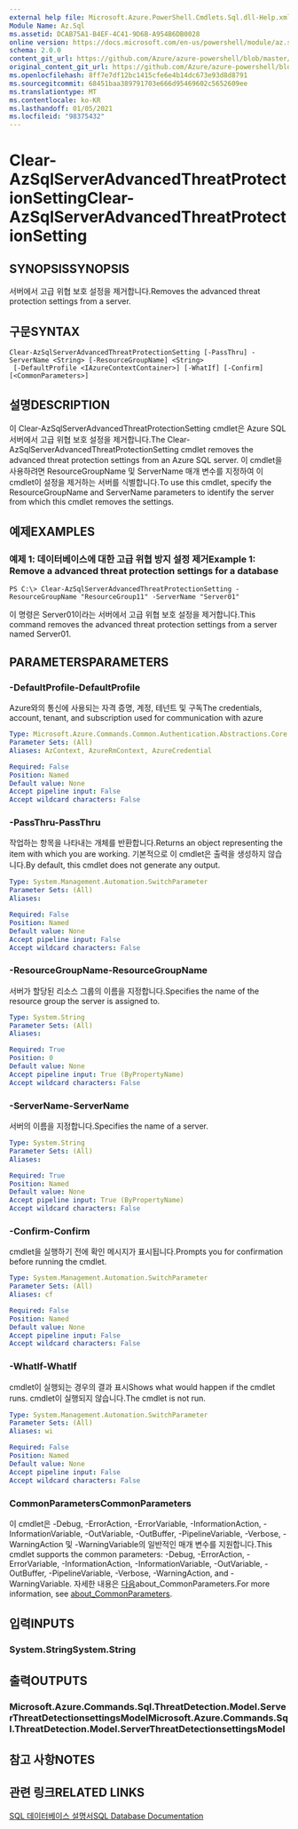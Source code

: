 ```yaml
---
external help file: Microsoft.Azure.PowerShell.Cmdlets.Sql.dll-Help.xml
Module Name: Az.Sql
ms.assetid: DCAB75A1-B4EF-4C41-9D6B-A954B6DB0028
online version: https://docs.microsoft.com/en-us/powershell/module/az.sql/Clear-AzSqlServerAdvancedThreatProtectionSetting
schema: 2.0.0
content_git_url: https://github.com/Azure/azure-powershell/blob/master/src/Sql/Sql/help/Clear-AzSqlServerAdvancedThreatProtectionSetting.md
original_content_git_url: https://github.com/Azure/azure-powershell/blob/master/src/Sql/Sql/help/Clear-AzSqlServerAdvancedThreatProtectionSetting.md
ms.openlocfilehash: 8ff7e7df12bc1415cfe6e4b14dc673e93d8d8791
ms.sourcegitcommit: 68451baa389791703e666d95469602c5652609ee
ms.translationtype: MT
ms.contentlocale: ko-KR
ms.lasthandoff: 01/05/2021
ms.locfileid: "98375432"
---
```

# <span data-ttu-id="9c08d-101">Clear-AzSqlServerAdvancedThreatProtectionSetting</span><span class="sxs-lookup"><span data-stu-id="9c08d-101">Clear-AzSqlServerAdvancedThreatProtectionSetting</span></span>

## <span data-ttu-id="9c08d-102">SYNOPSIS</span><span class="sxs-lookup"><span data-stu-id="9c08d-102">SYNOPSIS</span></span>
<span data-ttu-id="9c08d-103">서버에서 고급 위협 보호 설정을 제거합니다.</span><span class="sxs-lookup"><span data-stu-id="9c08d-103">Removes the advanced threat protection settings from a server.</span></span>

## <span data-ttu-id="9c08d-104">구문</span><span class="sxs-lookup"><span data-stu-id="9c08d-104">SYNTAX</span></span>

```
Clear-AzSqlServerAdvancedThreatProtectionSetting [-PassThru] -ServerName <String> [-ResourceGroupName] <String>
 [-DefaultProfile <IAzureContextContainer>] [-WhatIf] [-Confirm] [<CommonParameters>]
```

## <span data-ttu-id="9c08d-105">설명</span><span class="sxs-lookup"><span data-stu-id="9c08d-105">DESCRIPTION</span></span>
<span data-ttu-id="9c08d-106">이 Clear-AzSqlServerAdvancedThreatProtectionSetting cmdlet은 Azure SQL 서버에서 고급 위협 보호 설정을 제거합니다.</span><span class="sxs-lookup"><span data-stu-id="9c08d-106">The Clear-AzSqlServerAdvancedThreatProtectionSetting cmdlet removes the advanced threat protection settings from an Azure SQL server.</span></span>
<span data-ttu-id="9c08d-107">이 cmdlet을 사용하려면 ResourceGroupName 및 ServerName 매개 변수를 지정하여 이 cmdlet이 설정을 제거하는 서버를 식별합니다.</span><span class="sxs-lookup"><span data-stu-id="9c08d-107">To use this cmdlet, specify the ResourceGroupName and ServerName parameters to identify the server from which this cmdlet removes the settings.</span></span>

## <span data-ttu-id="9c08d-108">예제</span><span class="sxs-lookup"><span data-stu-id="9c08d-108">EXAMPLES</span></span>

### <span data-ttu-id="9c08d-109">예제 1: 데이터베이스에 대한 고급 위협 방지 설정 제거</span><span class="sxs-lookup"><span data-stu-id="9c08d-109">Example 1: Remove a advanced threat protection settings for a database</span></span>
```
PS C:\> Clear-AzSqlServerAdvancedThreatProtectionSetting -ResourceGroupName "ResourceGroup11" -ServerName "Server01"
```

<span data-ttu-id="9c08d-110">이 명령은 Server01이라는 서버에서 고급 위협 보호 설정을 제거합니다.</span><span class="sxs-lookup"><span data-stu-id="9c08d-110">This command removes the advanced threat protection settings from a server named Server01.</span></span>

## <span data-ttu-id="9c08d-111">PARAMETERS</span><span class="sxs-lookup"><span data-stu-id="9c08d-111">PARAMETERS</span></span>

### <span data-ttu-id="9c08d-112">-DefaultProfile</span><span class="sxs-lookup"><span data-stu-id="9c08d-112">-DefaultProfile</span></span>
<span data-ttu-id="9c08d-113">Azure와의 통신에 사용되는 자격 증명, 계정, 테넌트 및 구독</span><span class="sxs-lookup"><span data-stu-id="9c08d-113">The credentials, account, tenant, and subscription used for communication with azure</span></span>

```yaml
Type: Microsoft.Azure.Commands.Common.Authentication.Abstractions.Core.IAzureContextContainer
Parameter Sets: (All)
Aliases: AzContext, AzureRmContext, AzureCredential

Required: False
Position: Named
Default value: None
Accept pipeline input: False
Accept wildcard characters: False
```

### <span data-ttu-id="9c08d-114">-PassThru</span><span class="sxs-lookup"><span data-stu-id="9c08d-114">-PassThru</span></span>
<span data-ttu-id="9c08d-115">작업하는 항목을 나타내는 개체를 반환합니다.</span><span class="sxs-lookup"><span data-stu-id="9c08d-115">Returns an object representing the item with which you are working.</span></span>
<span data-ttu-id="9c08d-116">기본적으로 이 cmdlet은 출력을 생성하지 않습니다.</span><span class="sxs-lookup"><span data-stu-id="9c08d-116">By default, this cmdlet does not generate any output.</span></span>

```yaml
Type: System.Management.Automation.SwitchParameter
Parameter Sets: (All)
Aliases:

Required: False
Position: Named
Default value: None
Accept pipeline input: False
Accept wildcard characters: False
```

### <span data-ttu-id="9c08d-117">-ResourceGroupName</span><span class="sxs-lookup"><span data-stu-id="9c08d-117">-ResourceGroupName</span></span>
<span data-ttu-id="9c08d-118">서버가 할당된 리소스 그룹의 이름을 지정합니다.</span><span class="sxs-lookup"><span data-stu-id="9c08d-118">Specifies the name of the resource group the server is assigned to.</span></span>

```yaml
Type: System.String
Parameter Sets: (All)
Aliases:

Required: True
Position: 0
Default value: None
Accept pipeline input: True (ByPropertyName)
Accept wildcard characters: False
```

### <span data-ttu-id="9c08d-119">-ServerName</span><span class="sxs-lookup"><span data-stu-id="9c08d-119">-ServerName</span></span>
<span data-ttu-id="9c08d-120">서버의 이름을 지정합니다.</span><span class="sxs-lookup"><span data-stu-id="9c08d-120">Specifies the name of a server.</span></span>

```yaml
Type: System.String
Parameter Sets: (All)
Aliases:

Required: True
Position: Named
Default value: None
Accept pipeline input: True (ByPropertyName)
Accept wildcard characters: False
```

### <span data-ttu-id="9c08d-121">-Confirm</span><span class="sxs-lookup"><span data-stu-id="9c08d-121">-Confirm</span></span>
<span data-ttu-id="9c08d-122">cmdlet을 실행하기 전에 확인 메시지가 표시됩니다.</span><span class="sxs-lookup"><span data-stu-id="9c08d-122">Prompts you for confirmation before running the cmdlet.</span></span>

```yaml
Type: System.Management.Automation.SwitchParameter
Parameter Sets: (All)
Aliases: cf

Required: False
Position: Named
Default value: None
Accept pipeline input: False
Accept wildcard characters: False
```

### <span data-ttu-id="9c08d-123">-WhatIf</span><span class="sxs-lookup"><span data-stu-id="9c08d-123">-WhatIf</span></span>
<span data-ttu-id="9c08d-124">cmdlet이 실행되는 경우의 결과 표시</span><span class="sxs-lookup"><span data-stu-id="9c08d-124">Shows what would happen if the cmdlet runs.</span></span>
<span data-ttu-id="9c08d-125">cmdlet이 실행되지 않습니다.</span><span class="sxs-lookup"><span data-stu-id="9c08d-125">The cmdlet is not run.</span></span>

```yaml
Type: System.Management.Automation.SwitchParameter
Parameter Sets: (All)
Aliases: wi

Required: False
Position: Named
Default value: None
Accept pipeline input: False
Accept wildcard characters: False
```

### <span data-ttu-id="9c08d-126">CommonParameters</span><span class="sxs-lookup"><span data-stu-id="9c08d-126">CommonParameters</span></span>
<span data-ttu-id="9c08d-127">이 cmdlet은 -Debug, -ErrorAction, -ErrorVariable, -InformationAction, -InformationVariable, -OutVariable, -OutBuffer, -PipelineVariable, -Verbose, -WarningAction 및 -WarningVariable의 일반적인 매개 변수를 지원합니다.</span><span class="sxs-lookup"><span data-stu-id="9c08d-127">This cmdlet supports the common parameters: -Debug, -ErrorAction, -ErrorVariable, -InformationAction, -InformationVariable, -OutVariable, -OutBuffer, -PipelineVariable, -Verbose, -WarningAction, and -WarningVariable.</span></span> <span data-ttu-id="9c08d-128">자세한 내용은 [다음](http://go.microsoft.com/fwlink/?LinkID=113216)about_CommonParameters.</span><span class="sxs-lookup"><span data-stu-id="9c08d-128">For more information, see [about_CommonParameters](http://go.microsoft.com/fwlink/?LinkID=113216).</span></span>

## <span data-ttu-id="9c08d-129">입력</span><span class="sxs-lookup"><span data-stu-id="9c08d-129">INPUTS</span></span>

### <span data-ttu-id="9c08d-130">System.String</span><span class="sxs-lookup"><span data-stu-id="9c08d-130">System.String</span></span>

## <span data-ttu-id="9c08d-131">출력</span><span class="sxs-lookup"><span data-stu-id="9c08d-131">OUTPUTS</span></span>

### <span data-ttu-id="9c08d-132">Microsoft.Azure.Commands.Sql.ThreatDetection.Model.ServerThreatDetectionsettingsModel</span><span class="sxs-lookup"><span data-stu-id="9c08d-132">Microsoft.Azure.Commands.Sql.ThreatDetection.Model.ServerThreatDetectionsettingsModel</span></span>

## <span data-ttu-id="9c08d-133">참고 사항</span><span class="sxs-lookup"><span data-stu-id="9c08d-133">NOTES</span></span>

## <span data-ttu-id="9c08d-134">관련 링크</span><span class="sxs-lookup"><span data-stu-id="9c08d-134">RELATED LINKS</span></span>

[<span data-ttu-id="9c08d-135">SQL 데이터베이스 설명서</span><span class="sxs-lookup"><span data-stu-id="9c08d-135">SQL Database Documentation</span></span>](https://docs.microsoft.com/azure/sql-database/)

